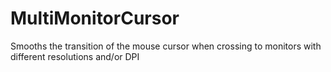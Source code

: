 # MultiMonitorCursor
Smooths the transition of the mouse cursor when crossing to monitors with different resolutions and/or DPI
